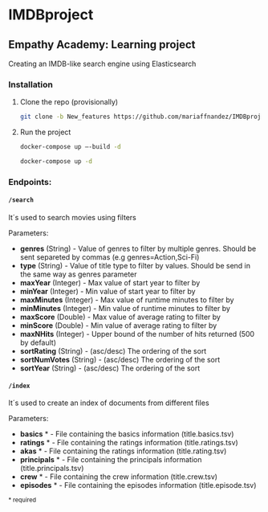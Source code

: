 # IMDBproject

## Empathy Academy: Learning project


Creating an IMDB-like search engine using Elasticsearch

### Installation

1. Clone the repo (provisionally)
   ```sh
   git clone -b New_features https://github.com/mariaffnandez/IMDBproject.git

   ```
   
2. Run the project
   ```sh
   docker-compose up –-build -d

   ```
    ```sh
   docker-compose up -d

   ```
### Endpoints:
#### `/search`
It´s used to search movies using filters

Parameters:
- **genres** (String) - Value of genres to filter by multiple genres. Should be sent separeted by commas (e.g genres=Action,Sci-Fi)  
- **type** (String) - Value of title type to filter by values. Should be send in the same way as genres parameter 
- **maxYear** (Integer) - Max value of start year to filter by 
- **minYear** (Integer) - Min value of start year to filter by
- **maxMinutes** (Integer) - Max value of runtime minutes to filter by
- **minMinutes** (Integer) - Min value of runtime minutes to filter by
- **maxScore** (Double) - Max value of average rating to filter by
- **minScore** (Double) - Min value of average rating to filter by
- **maxNHits**  (Integer)  - Upper bound of the number of hits returned (500 by default)
- **sortRating** (String) - (asc/desc) The ordering of the sort 
- **sortNumVotes** (String) - (asc/desc) The ordering of the sort 
- **sortYear** (String) - (asc/desc) The ordering of the sort 


#### `/index`
It´s used to create an index of documents from different files

Parameters:
- **basics** * - File containing the basics information (title.basics.tsv)
- **ratings** * - File containing the ratings information (title.ratings.tsv)
- **akas** * - File containing the ratings information (title.rating.tsv)
- **principals** * - File containing the principals information (title.principals.tsv)
- **crew** * - File containing the crew information (title.crew.tsv)
- **episodes** * - File containing the episodes information (title.episode.tsv)

<sub>* required </sub>
